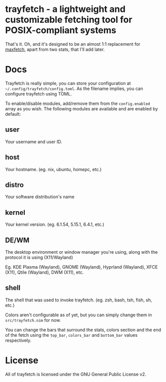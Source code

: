 # trayfetch - a lightweight and customizable fetching tool for POSIX-compliant systems
That's it. Oh, and it's designed to be an almost 1:1 replacement for [maxfetch](https://github.com/jobcmax/maxfetch), apart from two stats, that I'll add later.

# Docs
Trayfetch is really simple, you can store your configuration at `~/.config/trayfetch/config.toml`. As the filename implies, you can configure trayfetch using TOML.

To enable/disable modules, add/remove them from the `config.enabled` array as you wish.
The following modules are available and are enabled by default:

## user
Your username and user ID.

## host
Your hostname. (eg. nix, ubuntu, homepc, etc.)

## distro
Your software distribution's name

## kernel
Your kernel version. (eg. 6.1.54, 5.15.1, 6.4.1, etc.)

## DE/WM
The desktop environment or window manager you're using, along with the protocol it is using (X11/Wayland)

Eg. KDE Plasma (Wayland), GNOME (Wayland), Hyprland (Wayland), XFCE (X11), Qtile (Wayland), DWM (X11), etc.

## shell
The shell that was used to invoke trayfetch. (eg. zsh, bash, tsh, fish, sh, etc.)

Colors aren't configurable as of yet, but you can simply change them in `src/trayfetch.nim` for now.

You can change the bars that surround the stats, colors section and the end of the fetch using the `top_bar`, `colors_bar` and `bottom_bar` values respectively.

# License
All of trayfetch is licensed under the GNU General Public License v2.
